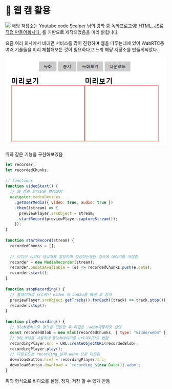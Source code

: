 # :movie_camera: 웹 캠 활용

<img src="https://yt3.ggpht.com/ytc/AKedOLTdyKcjkkPdb3OfdJ_Esptm4Ry_gWSpqflRqWHa=s48-c-k-c0x00ffffff-no-rj">
해당 저장소는 Youtube code Scalper 님의 강좌 중 <a href="https://www.youtube.com/watch?v=g6RpmxvHAZY">녹화프로그램! HTML, JS로 직접 만들어봅시다.</a> 를 기반으로 제작되었음을 미리 밝힙니다.

요즘 여러 회사에서 비대면 서비스를 많이 진행하며 웹을 다루는데에 있어 WebRTC등 여러 기술들을 미리 체험해보는 것이 필요하다고 느껴 해당 저장소를 만들게되었다.

<img src="gitImages\Todo.PNG">

위와 같은 기능을 구현해보겠음

```javascript
let recorder;
let recordedChunks;

// functions
function videoStart() {
  // 웹 캠과 오디오를 활성화함
  navigator.mediaDevices
    .getUserMedia({ video: true, audio: true })
    .then((stream) => {
      previewPlayer.srcObject = stream;
      startRecord(previewPlayer.captureStream());
    });
}

function startRecord(stream) {
  recordedChunks = [];

  // 미디어 리코더 생성자를 할당하며 방송하는동안 청크에 데이터를 저장함
  recorder = new MediaRecorder(stream);
  recorder.ondataAvaliable = (e) => recordedChunks.push(e.data);
  recorder.start();
}

function stopRecording() {
  // 플레이어의 src에서 video 와 audio를 빼낸 후 정지
  previewPlayer.srcObject.getTracks().forEach((track) => track.stop());
  recorder.stop();
}

function playRecording() {
  // Blob형식으로 청크를 전달한 후 타입은 .webm확장자로 선언
  const recordedBlob = new Blob(recordedChunks, { type: "video/webm" });
  // URL객체를 사용하여 Blob데이터를 url데이터로 변환
  recordingPlayer.src = URL.createObjectURL(recordedBlob);
  recordingPlayer.play();
  // 다운로드는 recording_날짜.webm 으로 다운됨
  downloadButton.href = recordingPlayer.src;
  downloadButton.download = `recording_${new Date()}.webm`;
}
```

위의 형식으로 비디오를 실행, 정지, 저장 할 수 있게 만듦

